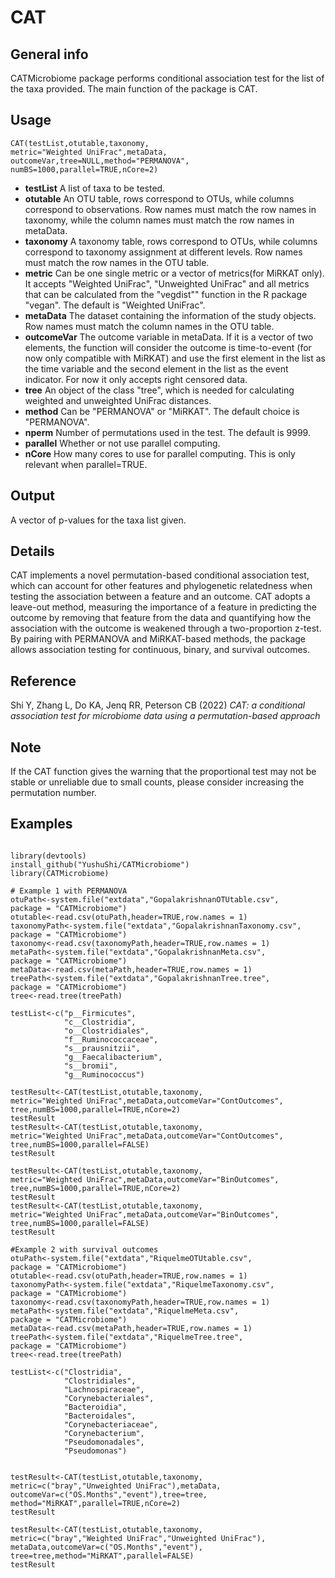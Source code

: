 # CAT

## General info
CATMicrobiome package performs conditional association test for the list of the taxa provided. The main function of the package is CAT.
	
## Usage

```
CAT(testList,otutable,taxonomy,
metric="Weighted UniFrac",metaData,
outcomeVar,tree=NULL,method="PERMANOVA",
numBS=1000,parallel=TRUE,nCore=2)
```

* **testList** A list of taxa to be tested.
* **otutable** An OTU table, rows correspond to OTUs, while columns correspond to observations. Row names must match the row names in taxonomy, while the column names must match the row names in metaData.
* **taxonomy** A taxonomy table, rows correspond to OTUs, while columns correspond to taxonomy assignment at different levels. Row names must match the row names in the OTU table.
* **metric** Can be one single metric or a vector of metrics(for MiRKAT only). It accepts "Weighted UniFrac", "Unweighted UniFrac" and all metrics that can be calculated from the "vegdist"" function in the R package "vegan". The default is "Weighted UniFrac".
* **metaData** The dataset containing the information of the study objects. Row names must match the column names in the OTU table.
* **outcomeVar** The outcome variable in metaData. If it is a vector of two elements, the function will consider the outcome is time-to-event (for now only compatible with MiRKAT) and use the first element in the list as the time variable and the second element in the list as the event indicator. For now it only accepts right censored data.
* **tree** An object of the class "tree", which is needed for calculating weighted and unweighted UniFrac distances.
* **method** Can be "PERMANOVA" or "MiRKAT". The default choice is "PERMANOVA".
* **nperm** Number of permutations used in the test. The default is 9999.
* **parallel** Whether or not use parallel computing.
* **nCore** How many cores to use for parallel computing. This is only relevant when parallel=TRUE.

## Output
A vector of p-values for the taxa list given.

## Details

CAT implements a novel permutation-based conditional association test, which can account for other features and phylogenetic relatedness when testing the association between a feature and an outcome. CAT adopts a leave-out method, measuring the importance of a feature in predicting the outcome by removing that feature from the data and quantifying how the association with the outcome is weakened through a two-proportion z-test. By pairing with PERMANOVA and MiRKAT-based methods, the package allows association testing for continuous, binary, and survival outcomes.

## Reference
Shi Y, Zhang L, Do KA, Jenq RR, Peterson CB (2022) _CAT: a conditional association test for microbiome data using a permutation-based approach_

## Note

If the CAT function gives the warning that the proportional test may not be stable or unreliable due to small counts, please consider increasing the permutation number.

## Examples

```

library(devtools)
install_github("YushuShi/CATMicrobiome")
library(CATMicrobiome) 
 
# Example 1 with PERMANOVA
otuPath<-system.file("extdata","GopalakrishnanOTUtable.csv", 
package = "CATMicrobiome")
otutable<-read.csv(otuPath,header=TRUE,row.names = 1)
taxonomyPath<-system.file("extdata","GopalakrishnanTaxonomy.csv", 
package = "CATMicrobiome")
taxonomy<-read.csv(taxonomyPath,header=TRUE,row.names = 1)
metaPath<-system.file("extdata","GopalakrishnanMeta.csv", 
package = "CATMicrobiome")
metaData<-read.csv(metaPath,header=TRUE,row.names = 1)
treePath<-system.file("extdata","GopalakrishnanTree.tree", 
package = "CATMicrobiome")
tree<-read.tree(treePath)

testList<-c("p__Firmicutes",
            "c__Clostridia",
            "o__Clostridiales",
            "f__Ruminococcaceae",
            "s__prausnitzii",
            "g__Faecalibacterium",
            "s__bromii",
            "g__Ruminococcus")

testResult<-CAT(testList,otutable,taxonomy,
metric="Weighted UniFrac",metaData,outcomeVar="ContOutcomes",
tree,numBS=1000,parallel=TRUE,nCore=2)
testResult
testResult<-CAT(testList,otutable,taxonomy,
metric="Weighted UniFrac",metaData,outcomeVar="ContOutcomes",
tree,numBS=1000,parallel=FALSE)
testResult

testResult<-CAT(testList,otutable,taxonomy,
metric="Weighted UniFrac",metaData,outcomeVar="BinOutcomes",
tree,numBS=1000,parallel=TRUE,nCore=2)
testResult
testResult<-CAT(testList,otutable,taxonomy,
metric="Weighted UniFrac",metaData,outcomeVar="BinOutcomes",
tree,numBS=1000,parallel=FALSE)
testResult

#Example 2 with survival outcomes
otuPath<-system.file("extdata","RiquelmeOTUtable.csv", 
package = "CATMicrobiome")
otutable<-read.csv(otuPath,header=TRUE,row.names = 1)
taxonomyPath<-system.file("extdata","RiquelmeTaxonomy.csv", 
package = "CATMicrobiome")
taxonomy<-read.csv(taxonomyPath,header=TRUE,row.names = 1)
metaPath<-system.file("extdata","RiquelmeMeta.csv", 
package = "CATMicrobiome")
metaData<-read.csv(metaPath,header=TRUE,row.names = 1)
treePath<-system.file("extdata","RiquelmeTree.tree", 
package = "CATMicrobiome")
tree<-read.tree(treePath)

testList<-c("Clostridia",
            "Clostridiales",
            "Lachnospiraceae",
            "Corynebacteriales",
            "Bacteroidia",
            "Bacteroidales",
            "Corynebacteriaceae",
            "Corynebacterium",
            "Pseudomonadales",
            "Pseudomonas")


testResult<-CAT(testList,otutable,taxonomy,
metric=c("bray","Unweighted UniFrac"),metaData,
outcomeVar=c("OS.Months","event"),tree=tree,
method="MiRKAT",parallel=TRUE,nCore=2)
testResult

testResult<-CAT(testList,otutable,taxonomy,
metric=c("bray","Weighted UniFrac","Unweighted UniFrac"),
metaData,outcomeVar=c("OS.Months","event"),
tree=tree,method="MiRKAT",parallel=FALSE)
testResult
```
